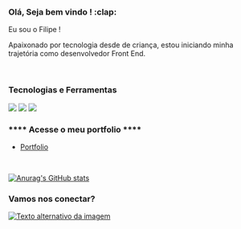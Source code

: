   <h3> Olá, Seja bem vindo ! :clap: </h3> 
<p>Eu sou o Filipe !</p>

<p>Apaixonado por tecnologia desde de criança, estou iniciando minha trajetória como desenvolvedor Front End. </p>
  <br>
<h3> Tecnologias e Ferramentas </h3>

 <img  src= "https://img.shields.io/badge/HTML5-E34F26?style=for-the-badge&logo=html5&logoColor=white" />  
<img src= "https://img.shields.io/badge/CSS3-1572B6?style=for-the-badge&logo=css3&logoColor=white" /> 
<img src="https://img.shields.io/badge/JavaScript-F7DF1E?style=for-the-badge&logo=javascript&logoColor=black" />

<h3> **** Acesse o meu portfolio  **** </h3>

- [Portfolio]([(https://filipeelopess98.github.io/Portfolio/)])


<br>

 [![Anurag's GitHub stats](https://github-readme-stats.vercel.app/api?username=Filipeelopess98)](https://github.com/anuraghazra/github-readme-stats)


 
 <h3> Vamos nos conectar? </h3>
 <a href="https://www.linkedin.com/in/filipelopesdasilveira/"><img src="https://img.shields.io/badge/LinkedIn-0077B5?style=for-the-badge&logo=linkedin&logoColor=white" alt="Texto alternativo da imagem"></a>

 
